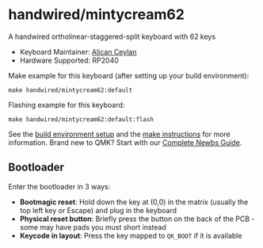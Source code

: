 # handwired/mintycream62


A handwired ortholinear-staggered-split keyboard with 62 keys

* Keyboard Maintainer: [Alican Ceylan](https://github.com/alicanceylan)
* Hardware Supported: RP2040

Make example for this keyboard (after setting up your build environment):

    make handwired/mintycream62:default

Flashing example for this keyboard:

    make handwired/mintycream62:default:flash

See the [build environment setup](https://docs.qmk.fm/#/getting_started_build_tools) and the [make instructions](https://docs.qmk.fm/#/getting_started_make_guide) for more information. Brand new to QMK? Start with our [Complete Newbs Guide](https://docs.qmk.fm/#/newbs).

## Bootloader

Enter the bootloader in 3 ways:

* **Bootmagic reset**: Hold down the key at (0,0) in the matrix (usually the top left key or Escape) and plug in the keyboard
* **Physical reset button**: Briefly press the button on the back of the PCB - some may have pads you must short instead
* **Keycode in layout**: Press the key mapped to `QK_BOOT` if it is available
